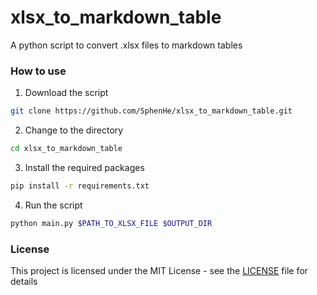 # xlsx_to_markdown_table

A python script to convert .xlsx files to markdown tables

### How to use

1. Download the script
```bash
git clone https://github.com/SphenHe/xlsx_to_markdown_table.git
```

2. Change to the directory
```bash
cd xlsx_to_markdown_table
```

3. Install the required packages
```bash
pip install -r requirements.txt
```

4. Run the script
```bash
python main.py $PATH_TO_XLSX_FILE $OUTPUT_DIR
```

### License
This project is licensed under the MIT License - see the [LICENSE](LICENSE) file for details
